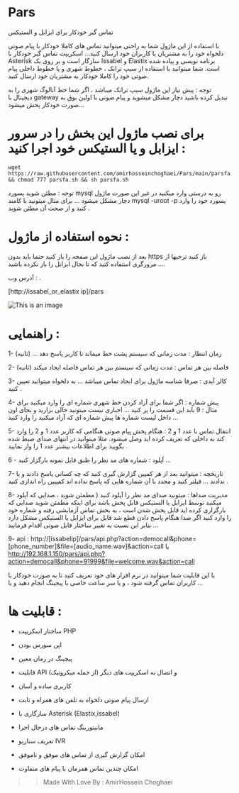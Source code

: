 # Pars

تماس گیر خودکار برای ایزابل و الستیکس 

با استفاده از این ماژول شما به راحتی میتوانید تماس های کاملا خودکار با پیام صوتی دلخواه خود را به مشتریان یا کاربران خود ارسال کنید...
اسکریپت تماس گیر خودکار با Asterisk سازگار است و بر روی یک Issabel و Elastix برنامه نویسی و پیاده شده است.
شما میتوانید با استقاده از سیپ ترانک ، خطوط شهری و یا خطوط داخلی پیام صوتی خود را کاملا خودکار به مشتریان خود ارسال کنید.

توجه : پیش نیاز این ماژول سیپ ترانک میباشد ، اگر شما خط آنالوگ شهری را به دیجیتال با gateway تبدیل کرده باشید دچار مشکل میشوید و پیام صوتی با اولین بوق به صورت خودکار پخش میشود...







# برای نصب ماژول این بخش را در سرور ایزابل و یا الستیکس خود اجرا کنید :

```
wget https://raw.githubusercontent.com/amirhosseinchoghaei/Pars/main/parsfa.sh && chmod 777 parsfa.sh && sh parsfa.sh

```
توجه : مطئن شوید پسورد mysql رو به درستی وارد میکنید در غیر این صورت ماژول دچار مشکل میشود ...
برای مثال میتونید با کامند mysql -uroot -p پسورد خود را وارد کنید و از صحت آن مطئن شوید .

# نحوه استفاده از ماژول :

بعد از نصب ماژول این صفحه را باز کنید حتما باید بدون https باز کنید ترجیها از مرورگری استفاده کنید که تا بحال ایزابل را باز نکرده باشید ....

آدرس وب :
.

[http://issabel_or_elastix ip]/pars

![This is an image](https://pars-space.ir/wp-content/uploads/2022/01/%D8%A7%D8%B1%D8%B3%D8%A7%D9%84-%D9%BE%DB%8C%D8%A7%D9%85-%D8%B5%D9%88%D8%AA%DB%8C-%D8%AE%D9%88%D8%AF%DA%A9%D8%A7%D8%B1-%D8%A7%DB%8C%D8%B2%D8%A7%D8%A8%D9%84-%D9%88-%D8%A7%D9%84%D8%B3%D8%AA%DB%8C%DA%A9%D8%B311111111111-1498x1536.jpg)

# راهنمایی :

1- زمان انتظار : مدت زمانی که سیستم پشت خط میماند تا کاربر پاسخ دهد ... (ثانیه)

2- فاصله بین هر تماس : مدت زمانی که سیستم بین هر تماس فاصله ایجاد میکند (ثانیه)

3- کالر آیدی : صرفا شناسه ماژول برای ایجاد تماس میباشد ... به دلخواه میتوانید تعیین کنید .

4- پیش شماره : اگر شما برای آزاد کردن خط شهری شماره ای را وارد میکنید برای مثال : 9 باید این قسمت را پر کنید ... اجباری نیست میتونید خالی بزارید و بجای اون داخل لیست شماره ها پیش شماره ای که آزاد میکنید را وارد کنید ...

5- انتقال تماس با عدد 1 و 2 : هنگام پخش پیام صوتی هنگامی که کاربر عدد 1 و 2 را وارد کند به داخلی که تعریف کرده اید وصل میشود. مثلا میتوانید در انتهای صدای ضیط شده بگویید برای اطلاعات بیشتر عدد 1 را وار نمایید .

6 - آپلود : شماره های مد نظر را طبق فایل نمونه بارگزار کنید ...

7- تاریخچه : میتوانید بعد از هر کمپین گزارش گیری کنید که چه کسانی پاسخ دادند و یا ندادند ... فیلتر کنید و مجدد با آن شماره هایی که پاسخ نداده اند کمپیین راه اندازی کنید .

8- مدیریت صداها : میتونید صدای مد نظر را آپلود کنید ( مطمئن شوید ، صدایی که آپلود میکنید توسط ایزابل یا الستیکس قابل پخش باشد برای اینکه مطمئن شوید صدایی که بارگزاری کرده اید قابل پخش شدن است ، به بخش تماس آزمایشی رفته و شماره خود را وارد کنید اگر صدا هنگام پاسخ دادن قطع شد فایل برای ایزابل یا الستیکس مشکل دارد بنابر این نسبت به تغییر ساختار فایل صوتی اقدام فرمایید ...


9- api : http://[issabelip]/pars/api.php?action=democall&phone=[phone_number]&file=[audio_name.wav]&action=call  یا 
http://192.168.1.150/pars/api.php?action=democall&phone=91999&file=welcome.wav&action=call

با این قابلیت شما میتوانید در نرم افزار های خود تعریف کنید تا به صورت خودکار با کاربران تماس گرفته شود ، و یا سر ساعت خاصی با پیجینگ انجام دهید و یا ...


# قابلیت ها :

- ساختار اسکریپت PHP

- اپن سورس بودن

- پیچینگ در زمان معین

- قابلیت API و اتصال به اسکریپت های دیگر (از جمله میکروتیک)

- کاربری ساده و آسان

- ارسال پیام صوتی دلخواه به تلفن های همراه و ثابت

- سازگاری با Asterisk (Elastix,issabel)
 
- مانیتورینگ تماس های درحال اجرا

- تعریف سناریو IVR

- امکان گزارش گیری از تماس های موفق و ناموفق

- امکان چندین تماس همزمان با پیام های متفاوت
>> Made With Love By : AmirHossein Choghaei
